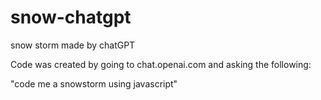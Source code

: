 # snow-chatgpt
snow storm made by chatGPT

Code was created by going to chat.openai.com and asking the following:

"code me a snowstorm using javascript"

